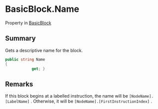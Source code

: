 # BasicBlock.Name

Property in [BasicBlock](/api/csharp/yarn.compiler.basicblock.md)

## Summary


Gets a descriptive name for the block.


```csharp
public string Name
{
            get; }
```

## Remarks


If this block begins at a labelled instruction, the name will be  <code>[NodeName].[LabelName]</code> . Otherwise, it will be  <code>[NodeName].[FirstInstructionIndex]</code> .


